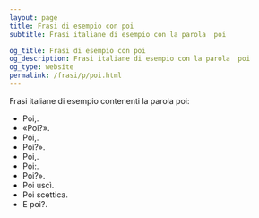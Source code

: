 ```yaml
---
layout: page
title: Frasi di esempio con poi 
subtitle: Frasi italiane di esempio con la parola  poi

og_title: Frasi di esempio con poi 
og_description: Frasi italiane di esempio con la parola  poi
og_type: website
permalink: /frasi/p/poi.html
---
```


Frasi italiane di esempio contenenti la parola poi:


- Poi,.
- «Poi?».
- Poi,.
- Poi?».
- Poi,.
- Poi:.
- Poi?».
- Poi uscì.
- Poi scettica.
- E poi?.
